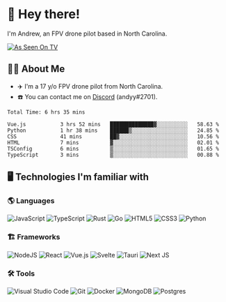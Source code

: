 # 👋 **Hey there!**

I'm Andrew, an FPV drone pilot based in North Carolina.

 [![As Seen On TV](https://forthebadge.com/images/badges/as-seen-on-tv.svg)](https://www.youtube.com/watch?v=7UJhRN95log)

## 🧑‍💻 **About Me**
 - ✈️ I'm a 17 y/o FPV drone pilot from North Carolina.
 - ☎️ You can contact me on [Discord](https://discord.com/users/277822562116042753) (andyy#2701).

<!--START_SECTION:waka-->

```text
Total Time: 6 hrs 35 mins

Vue.js           3 hrs 52 mins   ██████████████▓░░░░░░░░░░   58.63 %
Python           1 hr 38 mins    ██████▒░░░░░░░░░░░░░░░░░░   24.85 %
CSS              41 mins         ██▓░░░░░░░░░░░░░░░░░░░░░░   10.56 %
HTML             7 mins          ▓░░░░░░░░░░░░░░░░░░░░░░░░   02.01 %
TSConfig         6 mins          ▒░░░░░░░░░░░░░░░░░░░░░░░░   01.65 %
TypeScript       3 mins          ▒░░░░░░░░░░░░░░░░░░░░░░░░   00.88 %
```

<!--END_SECTION:waka-->

## 🖥️ **Technologies I'm familiar with**
### 🌎 **Languages**
![JavaScript](https://img.shields.io/badge/javascript-%23323330.svg?style=for-the-badge&logo=javascript&logoColor=%23F7DF1E)
![TypeScript](https://img.shields.io/badge/typescript-%23007ACC.svg?style=for-the-badge&logo=typescript&logoColor=white)
![Rust](https://img.shields.io/badge/rust-%23000000.svg?style=for-the-badge&logo=rust&logoColor=white)
![Go](https://img.shields.io/badge/go-%2300ADD8.svg?style=for-the-badge&logo=go&logoColor=white)
![HTML5](https://img.shields.io/badge/html5-%23E34F26.svg?style=for-the-badge&logo=html5&logoColor=white)
![CSS3](https://img.shields.io/badge/css3-%231572B6.svg?style=for-the-badge&logo=css3&logoColor=white)
![Python](https://img.shields.io/badge/python-3670A0?style=for-the-badge&logo=python&logoColor=ffdd54)

### 🏗️ **Frameworks**
![NodeJS](https://img.shields.io/badge/node.js-6DA55F?style=for-the-badge&logo=node.js&logoColor=white)
![React](https://img.shields.io/badge/react-%2320232a.svg?style=for-the-badge&logo=react&logoColor=%2361DAFB)
![Vue.js](https://img.shields.io/badge/vuejs-%2335495e.svg?style=for-the-badge&logo=vuedotjs&logoColor=%234FC08D)
![Svelte](https://img.shields.io/badge/svelte-%23f1413d.svg?style=for-the-badge&logo=svelte&logoColor=white)
![Tauri](https://img.shields.io/badge/tauri-%2324C8DB.svg?style=for-the-badge&logo=tauri&logoColor=%23FFFFFF)
![Next JS](https://img.shields.io/badge/Next-black?style=for-the-badge&logo=next.js&logoColor=white)

### 🛠️ **Tools**
![Visual Studio Code](https://img.shields.io/badge/Visual%20Studio%20Code-0078d7.svg?style=for-the-badge&logo=visual-studio-code&logoColor=white)
![Git](https://img.shields.io/badge/git-%23F05033.svg?style=for-the-badge&logo=git&logoColor=white)
![Docker](https://img.shields.io/badge/docker-%230db7ed.svg?style=for-the-badge&logo=docker&logoColor=white)
![MongoDB](https://img.shields.io/badge/MongoDB-%234ea94b.svg?style=for-the-badge&logo=mongodb&logoColor=white)
![Postgres](https://img.shields.io/badge/postgres-%23316192.svg?style=for-the-badge&logo=postgresql&logoColor=white)
